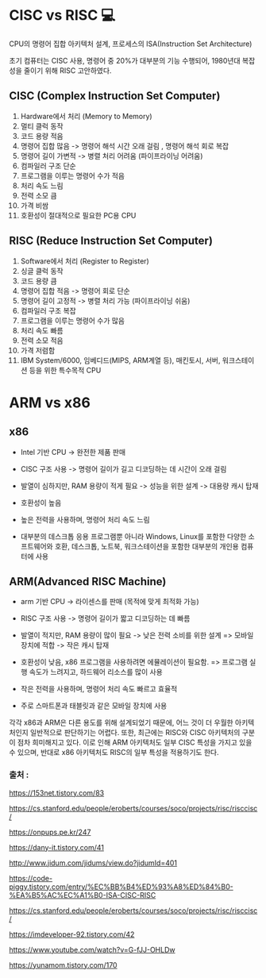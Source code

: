 # CISC vs RISC 💻

CPU의 명령어 집합 아키텍처 설계, 프로세스의 ISA(Instruction Set Architecture)

초기 컴퓨터는 CISC 사용, 명령어 중 20%가 대부분의 기능 수행되어, 1980년대 복잡성을 줄이기 위해 RISC 고안하였다.

## CISC (Complex Instruction Set Computer)

1) Hardware에서 처리 (Memory to Memory)
2) 멀티 클럭 동작
3) 코드 용량 적음
4) 명령어 집합 많음 -> 명령어 해석 시간 오래 걸림 , 명령어 해석 회로 복잡
5) 명령어 길이 가변적 -> 병렬 처리 어려움 (파이프라이닝 어려움)
6) 컴파일러 구조 단순
7) 프로그램을 이루는 명령어 수가 적음
8) 처리 속도 느림
9) 전력 소모 큼
10) 가격 비쌈
11) 호환성이 절대적으로 필요한 PC용 CPU

## RISC (Reduce Instruction Set Computer)

1) Software에서 처리 (Register to Register)
2) 싱글 클럭 동작
3) 코드 용량 큼
4) 명령어 집합 적음 -> 명령어 회로 단순 
5) 명령어 길이 고정적 -> 병렬 처리 가능 (파이프라이닝 쉬움)
6) 컴파일러 구조 복잡　
7) 프로그램을 이루는 명령어 수가 많음
8) 처리 속도 빠름
9) 전력 소모 적음
10) 가격 저렴함
11) IBM System/6000, 임베디드(MIPS, ARM계열 등), 매킨토시, 서버, 워크스테이션 등을 위한 특수목적 CPU


# ARM vs x86 
## x86
- Intel 기반 CPU
 -> 완전한 제품 판매

- CISC 구조 사용
 -> 명령어 길이가 길고 디코딩하는 데 시간이 오래 걸림

- 발열이 심하지만, RAM 용량이 적게 필요
 -> 성능을 위한 설계
 -> 대용량 캐시 탑재

- 호환성이 높음

- 높은 전력을 사용하며, 명령어 처리 속도 느림

-  대부분의 데스크톱 응용 프로그램뿐 아니라 Windows, Linux를 포함한 다양한 소프트웨어와 호환, 데스크톱, 노트북, 워크스테이션을 포함한 대부분의 개인용 컴퓨터에 사용

## ARM(Advanced RISC Machine)
- arm 기반 CPU
 -> 라이센스를 판매 (목적에 맞게 최적화 가능)

- RISC 구조 사용
 -> 명령어 길이가 짧고 디코딩하는 데 빠름

- 발열이 적지만, RAM 용량이 많이 필요
 -> 낮은 전력 소비를 위한 설계 => 모바일 장치에 적합
 -> 작은 캐시 탑재

- 호환성이 낮음, x86 프로그램을 사용하려면 에뮬레이션이 필요함.
  => 프로그램 실행 속도가 느려지고, 하드웨어 리소스를 많이 사용

- 작은 전력을 사용하며, 명령어 처리 속도 빠르고 효율적

- 주로 스마트폰과 태블릿과 같은 모바일 장치에 사용

각각 x86과 ARM은 다른 용도를 위해 설계되었기 때문에, 어느 것이 더 우월한 아키텍처인지 일반적으로 판단하기는 어렵다. 또한, 최근에는 RISC와 CISC 아키텍처의 구분이 점차 희미해지고 있다. 이로 인해 ARM 아키텍처도 일부 CISC 특성을 가지고 있을 수 있으며, 반대로 x86 아키텍처도 RISC의 일부 특성을 적용하기도 한다.







### 출처 : 
https://153net.tistory.com/83

https://cs.stanford.edu/people/eroberts/courses/soco/projects/risc/risccisc/

https://onpups.pe.kr/247

https://dany-it.tistory.com/41

http://www.jidum.com/jidums/view.do?jidumId=401

https://code-piggy.tistory.com/entry/%EC%BB%B4%ED%93%A8%ED%84%B0-%EA%B5%AC%EC%A1%B0-ISA-CISC-RISC

https://cs.stanford.edu/people/eroberts/courses/soco/projects/risc/risccisc/

https://imdeveloper-92.tistory.com/42

https://www.youtube.com/watch?v=G-fJJ-OHLDw

https://yunamom.tistory.com/170

